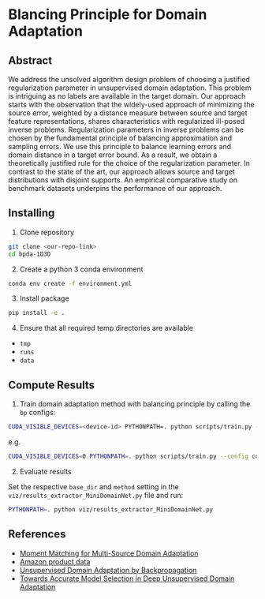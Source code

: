 
# Blancing Principle for Domain Adaptation

## Abstract

We address the unsolved algorithm design problem of choosing a justified regularization parameter in unsupervised domain adaptation. This problem is intriguing as no labels are available in the target domain. Our approach starts with the observation that the widely-used approach of minimizing the source error, weighted by a distance measure between source and target feature representations, shares characteristics with regularized ill-posed inverse problems.
Regularization parameters in inverse problems can be chosen by the fundamental principle of balancing approximation and sampling errors. We use this principle to balance learning errors and domain distance in a target error bound. As a result, we obtain a theoretically justified rule for the choice of the regularization parameter. In contrast to the state of the art, our approach allows source and target distributions with disjoint supports. An empirical comparative study on benchmark datasets underpins the performance of our approach.

## Installing

1. Clone repository

```bash
git clone <our-repo-link>
cd bpda-1D3D
```


2. Create a python 3 conda environment
```bash
conda env create -f environment.yml
```

3. Install package
```bash
pip install -e .
```

4. Ensure that all required temp directories are available

  * `tmp`
  * `runs`
  * `data`

## Compute Results

1. Train domain adaptation method with balancing principle by calling the `bp` configs:

```bash
CUDA_VISIBLE_DEVICES=<device-id> PYTHONPATH=. python scripts/train.py --config configs/<your-bp-config>.json
```

e.g.
```bash
CUDA_VISIBLE_DEVICES=0 PYTHONPATH=. python scripts/train.py --config configs/config.minidomainnet_bp_cmd.json.json
```

2. Evaluate results

Set the respective `base_dir` and `method` setting in the `viz/results_extractor_MiniDomainNet.py` file and run:

```bash
PYTHONPATH=. python viz/results_extractor_MiniDomainNet.py
```

## References

* [Moment Matching for Multi-Source Domain Adaptation](http://ai.bu.edu/M3SDA/)
* [Amazon product data](https://jmcauley.ucsd.edu/data/amazon/)
* [Unsupervised Domain Adaptation by Backpropagation](https://github.com/fungtion/DANN)
* [Towards Accurate Model Selection in Deep Unsupervised Domain Adaptation](https://github.com/thuml/Deep-Embedded-Validation)
